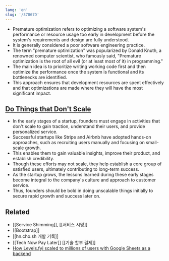 ```yaml
---
lang: 'en'
slug: '/37067D'
---
```


- Premature optimization refers to optimizing a software system's performance or resource usage too early in development before the system's requirements and design are fully understood.
- It is generally considered a poor software engineering practice.
- The term "premature optimization" was popularized by Donald Knuth, a renowned computer scientist, who famously said, "Premature optimization is the root of all evil (or at least most of it) in programming."
- The main idea is to prioritize writing working code first and then optimize the performance once the system is functional and its bottlenecks are identified.
- This approach ensures that development resources are spent effectively and that optimizations are made where they will have the most significant impact.

## [Do Things that Don't Scale](http://paulgraham.com/ds.html)

- In the early stages of a startup, founders must engage in activities that don't scale to gain traction, understand their users, and provide personalized service.
- Successful startups like Stripe and Airbnb have adopted hands-on approaches, such as recruiting users manually and focusing on small-scale growth.
- This enables them to gain valuable insights, improve their product, and establish credibility.
- Though these efforts may not scale, they help establish a core group of satisfied users, ultimately contributing to long-term success.
- As the startup grows, the lessons learned during these early stages become integral to the company's culture and approach to customer service.
- Thus, founders should be bold in doing unscalable things initially to secure rapid growth and success later on.

## Related

- [[Service Shimming]], [[서비스 시밍]]
- [[Bootstrap]]
- [[hn.cho.sh 개발 기록]]
- [[Tech Now Pay Later]] [[기술 할부 결제]]
- [How Levels.fyi scaled to millions of users with Google Sheets as a backend](https://www.levels.fyi/blog/scaling-to-millions-with-google-sheets.html)
